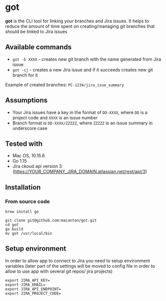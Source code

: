 # got
**got** is the CLI tool for linking your branches and Jira issues.
It helps to reduce the amount of time spent on creating/managing git branches that should be linked to Jira issues

## Available commands
- `got -b XXXX` - creates new git branch with the name generated from Jira issue
- `got -cj` - creates a new Jira issue and if it succeeds creates new git branch for it

Example of created branches:
`PC-1234/jira_isue_summary`

## Assumptions
- Your Jira issues have a key in the format of `DD-XXXX`, where `DD` is a project code and `XXXX` is an issue number
- Branch format is `DD-XXXX/ZZZZZ`, where `ZZZZZ` is an issue summary in underscore case

## Tested with
- Mac OS, 10.15.6
- Go 1.15
- Jira ckoud api version 3 (https://YOUR_COMPANY_JIRA_DOMAIN.atlassian.net/rest/api/3)

## Installation
### From source code
```
brew install go

git clone git@github.com:macanton/got.git
cd got
go build
mv got /usr/local/bin
```

## Setup environment
In order to allow app to connect to Jira you need to setup environment variables (later part of the settings will be moved to config file in order to allow to use app with several git repos/ jira projects)
```
export JIRA_API_KEY=
export JIRA_EMAIL=
export JIRA_API_ENDPOINT=
export JIRA_PROJECT_CODE=
```
